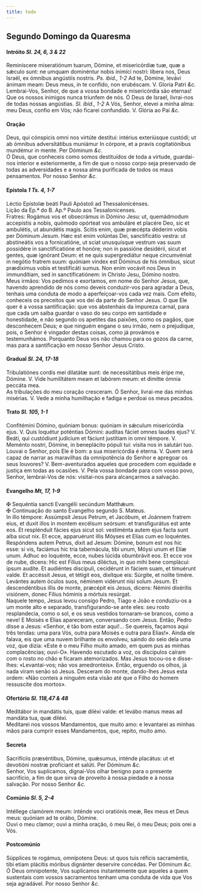 ```yaml
---
title: todo
---
```

<h2 class="text-center">Segundo Domingo da Quaresma</h2>

<h4 class="text-center">Intróito <em>Sl. 24, 6, 3 & 22</em></h4>
<div class="container-fluid">
<div class="row">
<div class="dropcap text-justify">
Reminíscere miseratiónum tuarum, Dómine, et misericórdiæ tuæ, quæ a sǽculo sunt: ne umquam dominéntur nobis inimíci nostri: líbera nos, Deus Israël, ex ómnibus angústiis nostris. <em>Ps. ibid., 1-2</em> Ad te, Dómine, levávi ánimam meam: Deus meus, in te confído, non erubéscam.
V. Gloria Patri <em>&c.</em>
</div>
<div class="dropcap text-justify">
Lembrai-Vos, Senhor, de que a vossa bondade e misericórdia são eternas! Que os nossos inimigos nunca triunfem de nós. Ó Deus de Israel, livrai-nos de todas nossas angústias. <em>Sl. ibid., 1-2</em> A Vós, Senhor, elevei a minha alma: meu Deus, confio em Vós; não ficarei confundido.
V. Glória ao Pai <em>&c.</em>
</div>
</div>
</div>

<h4 class="text-center">Oração</h4>
<div class="container-fluid">
<div class="row">
<div class="dropcap text-justify">
Deus, qui cónspicis omni nos virtúte destítui: intérius exteriúsque custódi; ut ab ómnibus adversitátibus muniámur In córpore, et a pravis cogitatiónibus mundémur in mente. Per Dóminum <em>&c.</em>
</div>
<div class="dropcap text-justify">
Ó Deus, que conheceis como somos destituídos de toda a virtude, guardai-nos interior e exteriormente, a fim de que o nosso corpo seja preservado de todas as adversidades e a nossa alma purificada de todos os maus pensamentos. Por nosso Senhor <em>&c.</em>
</div>
</div>
</div>

<h4 class="text-center">Epístola <em>1 Ts. 4, 1-7</em></h4>
<div class="container-fluid">
<div class="row">
<div class="text-justify">
Léctio Epístolæ beáti Pauli Apóstoli ad Thessalonicénses.
</div>
<div class="text-justify">
Lição da Ep.ª do B. Ap.º Paulo aos Tessalonicenses.
</div>
<div class="dropcap text-justify">
Fratres: Rogámus vos et obsecrámus in Dómino Jesu: ut, quemádmodum accepístis a nobis, quómodo opórteat vos ambuláre et placére Deo, sic et ambulétis, ut abundétis magis. Scitis enim, quæ præcépta déderim vobis per Dóminum Jesum. Hæc est enim volúntas Dei, sanctificátio vestra: ut abstineátis vos a fornicatióne, ut sciat unusquísque vestrum vas suum possidére in sanctifícatióne et honóre; non in passióne desidérii, sicut et gentes, quæ ignórant Deum: et ne quis supergrediátur neque circumvéniat in negótio fratrem suum: quóniam vindex est Dóminus de his ómnibus, sicut prædíximus vobis et testificáti sumus. Non enim vocávit nos Deus in immundítiam, sed in sanctificatiónem: in Christo Jesu, Dómino nostro.
</div>
<div class="dropcap text-justify">
Meus irmãos: Vos pedimos e exortamos, em nome do Senhor Jesus, que, havendo aprendido de nós como deveis conduzir-vos para agradar a Deus, tenhais uma conduta de modo a aperfeiçoar-vos cada vez mais. Com efeito, conheceis os preceitos que vos dei da parte do Senhor Jesus. O que Ele quer é a vossa santificação: que vos abstenhais da impureza carnal, para que cada um saiba guardar o vaso do seu corpo em santidade e honestidade, e não segundo os apetites das paixões, como os pagãos, que desconhecem Deus; e que ninguém engane o seu irmão, nem o prejudique, pois, o Senhor é vingador destas coisas, como já provámos e testemunhámos. Porquanto Deus vos não chamou para os gozos da carne, mas para a santificação em nosso Senhor Jesus Cristo.
</div>
</div>
</div>

<h4 class="text-center">Gradual <em>Sl. 24, 17-18</em></h4>
<div class="container-fluid">
<div class="row">
<div class="dropcap text-justify">
Tribulatiónes cordis mei dilatátæ sunt: de necessitátibus meis éripe me, Dómine. V. Vide humilitátem meam et labórem meum: et dimítte ómnia peccáta mea.
</div>
<div class="dropcap text-justify">
As tribulações do meu coração cresceram. Ó Senhor, livrai-me das minhas misérias. V. Vede a minha humilhação e fadiga e perdoai os meus pecados.
</div>
</div>
</div>

<h4 class="text-center">Trato <em>Sl. 105, 1-1</em></h4>
<div class="container-fluid">
<div class="row">
<div class="dropcap text-justify">
Confitémini Dómino, quóniam bonus: quóniam in sǽculum misericórdia ejus. V. Quis loquétur poténtias Dómini: audítas fáciet omnes laudes ejus? V. Beáti, qui custódiunt judícium et fáciunt justítiam in omni témpore. V. Meménto nostri, Dómine, in beneplácito pópuli tui: vísita nos in salutári tuo.
</div>
<div class="dropcap text-justify">
Louvai o Senhor, pois Ele é bom: a sua misericórdia é eterna. V. Quem será capaz de narrar as maravilhas da omnipotência do Senhor e apregoar os seus louvores? V. Bem-aventurados aqueles que procedem com equidade e justiça em todas as ocasiões. V. Pela vossa bondade para com vosso povo, Senhor, lembrai-Vos de nós: visitai-nos para alcançarmos a salvação.
</div>
</div>
</div>

<h4 class="text-center">Evangelho <em>Mt, 17, 1-9</em></h4>
<div class="container-fluid">
<div class="row">
<div class="text-justify">
<span class="text-danger">&#10016;</span> Sequéntia sancti Evangélii secúndum Matthǽum.
</div>
<div class="text-justify">
<span class="text-danger">&#10016;</span> Continuação do santo Evangelho segundo S. Mateus.
</div>
<div class="dropcap text-justify">
In illo témpore: Assúmpsit Jesus Petrum, et Jacóbum, et Joánnem fratrem eius, et duxit illos in montem excélsum seórsum: et transfigurátus est ante eos. Et resplénduit fácies ejus sicut sol: vestiménta autem ejus facta sunt alba sicut nix. Et ecce, apparuérunt illis Móyses et Elías cum eo loquéntes. Respóndens autem Petrus, dixit ad Jesum: Dómine, bonum est nos hic esse: si vis, faciámus hic tria tabernácula, tibi unum, Móysi unum et Elíæ unum. Adhuc eo loquénte, ecce, nubes lúcida obumbrávit eos. Et ecce vox de nube, dicens: Hic est Fílius meus diléctus, in quo mihi bene complácui: ipsum audíte. Et audiéntes discípuli, cecidérunt in fáciem suam, et timuérunt valde. Et accéssit Jesus, et tétigit eos, dixítque eis: Súrgite, et nolíte timére. Levántes autem óculos suos, néminem vidérunt nisi solum Jesum. Et descendéntibus illis de monte, præcépit eis Jesus, dicens: Némini dixéritis visiónem, donec Fílius hóminis a mórtuis resúrgat.
</div>
<div class="dropcap text-justify">
Naquele tempo, Jesus levou consigo Pedro, Tiago e João e conduziu-os a um monte alto e separado, transfigurando-se ante eles: seu rosto resplandecia, como o sol, e os seus vestidos tornaram-se brancos, como a neve! E Moisés e Elias apareceram, conversando com Jesus. Então, Pedro disse a Jesus: «Senhor, é tão bom estar aqui!... Se quereis, façamos aqui três tendas: uma para Vós, outra para Moisés e outra para Elias!». Ainda ele falava, eis que uma nuvem brilhante os envolveu, saindo do seio dela uma voz, que dizia: «Este é o meu Filho muito amado, em quem pus as minhas complacências; ouvi-O». Havendo escutado a voz, os discípulos caíram com o rosto no chão e ficaram atemorizados. Mas Jesus tocou-os e disse-lhes: «Levantai-vos; não vos amedronteis». Então, erguendo os olhos, já nada viram senão só Jesus. Desceram do monte, dando-lhes Jesus esta ordem: «Não conteis a ninguém esta visão até que o Filho do homem ressuscite dos mortos».
</div>
</div>
</div>

<h4 class="text-center">Ofertório <em>Sl. 118,47 & 48</em></h4>
<div class="container-fluid">
<div class="row">
<div class="dropcap text-justify">
Meditábor in mandátis tuis, quæ diléxi valde: et levábo manus meas ad mandáta tua, quæ diléxi.
</div>
<div class="dropcap text-justify">
Meditarei nos vossos Mandamentos, que muito amo: e levantarei as minhas mãos para cumprir esses Mandamentos, que, repito, muito amo.
</div>
</div>
</div>

<h4 class="text-center">Secreta</h4>
<div class="container-fluid">
<div class="row">
<div class="dropcap text-justify">
Sacrifíciis præséntibus, Dómine, quǽsumus, inténde placátus: ut et devotióni nostræ profíciant et salúti. Per Dóminum <em>&c.</em>
</div>
<div class="dropcap text-justify">
Senhor, Vos suplicamos, dignai-Vos olhar benigno para o presente sacrifício, a fim de que sirva de proveito à nossa piedade e à nossa salvação. Por nosso Senhor <em>&c.</em>
</div>
</div>
</div>

<h4 class="text-center">Comúnio <em>Sl. 5, 2-4</em></h4>
<div class="container-fluid">
<div class="row">
<div class="dropcap text-justify">
Intéllege clamórem meum: inténde voci oratiónis meæ, Rex meus et Deus meus: quóniam ad te orábo, Dómine.
</div>
<div class="dropcap text-justify">
Ouvi o meu clamor; ouvi a minha oração, ó meu Rei, ó meu Deus; pois orei a Vós.
</div>
</div>
</div>

<h4 class="text-center">Postcomúnio</h4>
<div class="container-fluid">
<div class="row">
<div class="dropcap text-justify">
Súpplices te rogámus, omnípotens Deus: ut quos tuis réficis sacraméntis, tibi etiam plácitis móribus dignánter deservíre concédas. Per Dóminum <em>&c.</em>
</div>
<div class="dropcap text-justify">
Ó Deus omnipotente, Vos suplicamos instantemente que aqueles a quem sustentais com vossos sacramentos tenham uma conduta de vida que Vos seja agradável. Por nosso Senhor <em>&c.</em>
</div>
</div>
</div>